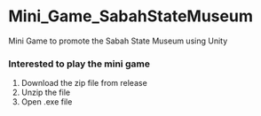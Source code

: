 # Mini_Game_SabahStateMuseum
Mini Game to promote the Sabah State Museum using Unity

### Interested to play the mini game
1. Download the zip file from release
2. Unzip the file
3. Open .exe file 
